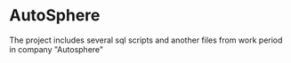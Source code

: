 # AutoSphere
The project includes several sql scripts and another files from work period in company "Autosphere"
